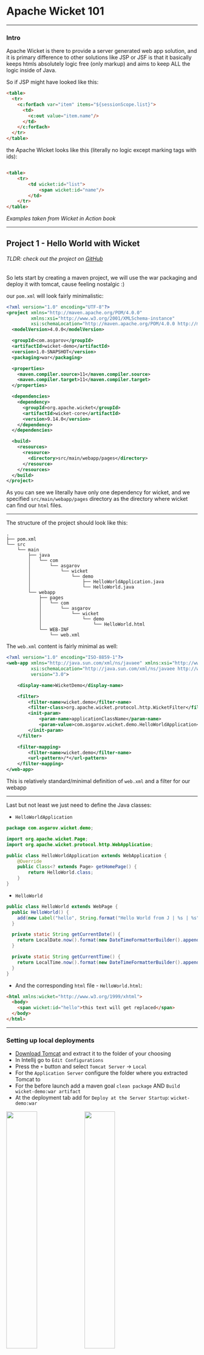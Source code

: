 # Apache Wicket 101

---

### Intro

Apache Wicket is there to provide a server generated web app solution, and it is primary difference to
other solutions like JSP or JSF is that it basically keeps htmls absolutely logic free (only markup)
and aims to keep ALL the logic inside of Java.

So if JSP might have looked like this:

```html
<table>
  <tr>
    <c:forEach var="item" items="${sessionScope.list}">
      <td>
        <c:out value="item.name"/>
      </td>
    </c:forEach>
  </tr>
</table>
```

the Apache Wicket looks like this (literally no logic except marking tags with ids):

```html

<table>
    <tr>
        <td wicket:id="list">
            <span wicket:id="name"/>
        </td>
    </tr>
</table>
```

*Examples taken from Wicket in Action book*

---

## Project 1 - Hello World with Wicket

###### TLDR: check out the project on [GitHub](https://github.com/asgarov1/wicket-demo/tree/helloWorld)

So lets start by creating a maven project, we will use the war packaging and deploy it with tomcat, cause
feeling nostalgic :)

our `pom.xml` will look fairly minimalistic:

```xml
<?xml version="1.0" encoding="UTF-8"?>
<project xmlns="http://maven.apache.org/POM/4.0.0"
         xmlns:xsi="http://www.w3.org/2001/XMLSchema-instance"
         xsi:schemaLocation="http://maven.apache.org/POM/4.0.0 http://maven.apache.org/xsd/maven-4.0.0.xsd">
  <modelVersion>4.0.0</modelVersion>

  <groupId>com.asgarov</groupId>
  <artifactId>wicket-demo</artifactId>
  <version>1.0-SNAPSHOT</version>
  <packaging>war</packaging>

  <properties>
    <maven.compiler.source>11</maven.compiler.source>
    <maven.compiler.target>11</maven.compiler.target>
  </properties>

  <dependencies>
    <dependency>
      <groupId>org.apache.wicket</groupId>
      <artifactId>wicket-core</artifactId>
      <version>9.14.0</version>
    </dependency>
  </dependencies>

  <build>
    <resources>
      <resource>
        <directory>src/main/webapp/pages</directory>
      </resource>
    </resources>
  </build>
</project>
```

As you can see we literally have only one dependency for wicket, and we specified `src/main/webapp/pages`
directory as the directory where wicket can find our `html` files.

---
The structure of the project should look like this:

```
.
├── pom.xml
└── src
    └── main
        ├── java
        │   └── com
        │       └── asgarov
        │           └── wicket
        │               └── demo
        │                   ├── HelloWorldApplication.java
        │                   └── HelloWorld.java
        └── webapp
            ├── pages
            │   └── com
            │       └── asgarov
            │           └── wicket
            │               └── demo
            │                   └── HelloWorld.html
            └── WEB-INF
                └── web.xml
```

The `web.xml` content is fairly minimal as well:

```xml
<?xml version="1.0" encoding="ISO-8859-1"?>
<web-app xmlns="http://java.sun.com/xml/ns/javaee" xmlns:xsi="http://www.w3.org/2001/XMLSchema-instance"
         xsi:schemaLocation="http://java.sun.com/xml/ns/javaee http://www.oracle.com/webfolder/technetwork/jsc/xml/ns/javaee/web-app_3_0.xsd"
         version="3.0">

    <display-name>WicketDemo</display-name>

    <filter>
        <filter-name>wicket.demo</filter-name>
        <filter-class>org.apache.wicket.protocol.http.WicketFilter</filter-class>
        <init-param>
            <param-name>applicationClassName</param-name>
            <param-value>com.asgarov.wicket.demo.HelloWorldApplication</param-value>
        </init-param>
    </filter>

    <filter-mapping>
        <filter-name>wicket.demo</filter-name>
        <url-pattern>/*</url-pattern>
    </filter-mapping>
</web-app>
```

This is relatively standard/minimal definition of `web.xml` and a filter for our webapp

---

Last but not least we just need to define the Java classes:

- `HelloWorldApplication`
```java
package com.asgarov.wicket.demo;

import org.apache.wicket.Page;
import org.apache.wicket.protocol.http.WebApplication;

public class HelloWorldApplication extends WebApplication {
    @Override
    public Class<? extends Page> getHomePage() {
        return HelloWorld.class;
    }
}
```

- `HelloWorld`
```java
public class HelloWorld extends WebPage {
  public HelloWorld() {
    add(new Label("hello", String.format("Hello World from J | %s | %s", getCurrentDate(), getCurrentTime())));
  }

  private static String getCurrentDate() {
    return LocalDate.now().format(new DateTimeFormatterBuilder().appendPattern("MM/dd").toFormatter());
  }

  private static String getCurrentTime() {
    return LocalTime.now().format(new DateTimeFormatterBuilder().appendPattern("HH:mm:ss").toFormatter());
  }
}
```

- And the corresponding `html` file - `HelloWorld.html`:
```html
<html xmlns:wicket="http://www.w3.org/1999/xhtml">
  <body>
    <span wicket:id="hello">this text will get replaced</span>
  </body>
</html>
```

---

### Setting up local deployments
- [Download Tomcat](https://tomcat.apache.org/download-90.cgi) and extract it to the folder of your choosing
- In Intellij go to `Edit Configurations`
- Press the `+` button and select `Tomcat Server` -> `Local`
- For the `Application Server` configure the folder where you extracted Tomcat to
- For the before launch add a maven goal `clean package` AND `Build wicket-demo:war artifact`
- At the deployment tab add for `Deploy at the Server Startup`: `wicket-demo:war`

<img src="assets/images/wicket/tomcat1.png" width="40%">
<img src="assets/images/wicket/tomcat2.png" width="40%">
<br/>
<br/>

That is all, you can start the tomcat with the build war from Intellij.

---

## Project 2 - Stateful Counter Page

###### TLDR checkout project [on GitHub](https://github.com/asgarov1/wicket-demo/tree/linkCounter)

First we need to define our Application and WebPage classes, just like in the last example:

- `LinkCounterApplication` class
```java
public class LinkCounterApplication extends WebApplication {
    @Override
    public Class<? extends Page> getHomePage() {
        return MyCounter.class;
    }
}
```

- `MyCounter` class
```java
public class MyCounter extends WebPage {

  int counter = 0;

  public MyCounter() {
    add(new Link<Void>("counter-link") {
      @Override
      public void onClick() {
        counter++;
      }
    });
    add(new Label("counter-label", () -> counter));
  }
} 
```

- The corresponding `MyCounter.html` page
```html
<html xmlns:wicket="http://www.w3.org/1999/xhtml">
<body>
<a href="/counter" wicket:id="counter-link">Click</a>
<br/>
Was clicked <span wicket:id="counter-label"></span> times
</body>
</html> 
```

- And last but not least the `web.xml`
```xml
<?xml version="1.0" encoding="ISO-8859-1"?>
<web-app xmlns="http://java.sun.com/xml/ns/javaee" xmlns:xsi="http://www.w3.org/2001/XMLSchema-instance"
         xsi:schemaLocation="http://java.sun.com/xml/ns/javaee http://www.oracle.com/webfolder/technetwork/jsc/xml/ns/javaee/web-app_3_0.xsd"
         version="3.0">

    <display-name>WicketDemo</display-name>

    <filter>
        <filter-name>wicket.demo.counter</filter-name>
        <filter-class>org.apache.wicket.protocol.http.WicketFilter</filter-class>
        <init-param>
            <param-name>applicationClassName</param-name>
            <param-value>com.asgarov.wicket.demo.counter.LinkCounterApplication</param-value>
        </init-param>
    </filter>


    <filter-mapping>
        <filter-name>wicket.demo.counter</filter-name>
        <url-pattern>/counter/*</url-pattern>
    </filter-mapping>
</web-app>
```

Now that you open the page, you will that clicking the link increments the counter. All of the behavior is defined in
`MyCounter` class, where `onClick` method defines the behavior of the link click and `counter` variable is passed to the Model
as a `IModel` implementation, with the following lambda `() -> counter` 
